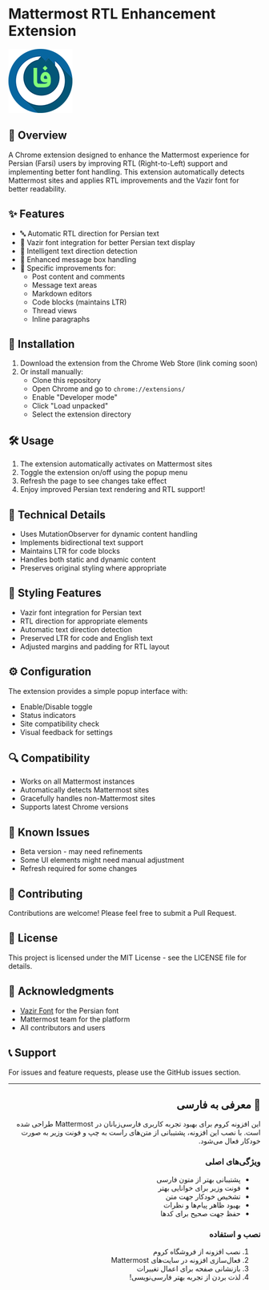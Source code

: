 # Mattermost RTL Enhancement Extension

![Extension Logo](images/icon-128.png)

## 🌟 Overview

A Chrome extension designed to enhance the Mattermost experience for Persian (Farsi) users by improving RTL (Right-to-Left) support and implementing better font handling. This extension automatically detects Mattermost sites and applies RTL improvements and the Vazir font for better readability.

## ✨ Features

- 🔤 Automatic RTL direction for Persian text
- 📝 Vazir font integration for better Persian text display
- 🔄 Intelligent text direction detection
- 💬 Enhanced message box handling
- 🎯 Specific improvements for:
  - Post content and comments
  - Message text areas
  - Markdown editors
  - Code blocks (maintains LTR)
  - Thread views
  - Inline paragraphs

## 🚀 Installation

1. Download the extension from the Chrome Web Store (link coming soon)
2. Or install manually:
   - Clone this repository
   - Open Chrome and go to `chrome://extensions/`
   - Enable "Developer mode"
   - Click "Load unpacked"
   - Select the extension directory

## 🛠️ Usage

1. The extension automatically activates on Mattermost sites
2. Toggle the extension on/off using the popup menu
3. Refresh the page to see changes take effect
4. Enjoy improved Persian text rendering and RTL support!

## 🔧 Technical Details

- Uses MutationObserver for dynamic content handling
- Implements bidirectional text support
- Maintains LTR for code blocks
- Handles both static and dynamic content
- Preserves original styling where appropriate

## 🎨 Styling Features

- Vazir font integration for Persian text
- RTL direction for appropriate elements
- Automatic text direction detection
- Preserved LTR for code and English text
- Adjusted margins and padding for RTL layout

## ⚙️ Configuration

The extension provides a simple popup interface with:

- Enable/Disable toggle
- Status indicators
- Site compatibility check
- Visual feedback for settings

## 🔍 Compatibility

- Works on all Mattermost instances
- Automatically detects Mattermost sites
- Gracefully handles non-Mattermost sites
- Supports latest Chrome versions

## 🚧 Known Issues

- Beta version - may need refinements
- Some UI elements might need manual adjustment
- Refresh required for some changes

## 🤝 Contributing

Contributions are welcome! Please feel free to submit a Pull Request.

## 📝 License

This project is licensed under the MIT License - see the LICENSE file for details.

## 🙏 Acknowledgments

- [Vazir Font](https://github.com/rastikerdar/vazir-font) for the Persian font
- Mattermost team for the platform
- All contributors and users

## 📞 Support

For issues and feature requests, please use the GitHub issues section.

---

<div dir="rtl">

## 🌟 معرفی به فارسی

این افزونه کروم برای بهبود تجربه کاربری فارسی‌زبانان در Mattermost طراحی شده است. با نصب این افزونه، پشتیبانی از متن‌های راست به چپ و فونت وزیر به صورت خودکار فعال می‌شود.

### ویژگی‌های اصلی

- پشتیبانی بهتر از متون فارسی
- فونت وزیر برای خوانایی بهتر
- تشخیص خودکار جهت متن
- بهبود ظاهر پیام‌ها و نظرات
- حفظ جهت صحیح برای کدها

### نصب و استفاده

1. نصب افزونه از فروشگاه کروم
2. فعال‌سازی افزونه در سایت‌های Mattermost
3. بازنشانی صفحه برای اعمال تغییرات
4. لذت بردن از تجربه بهتر فارسی‌نویسی!

</div>
